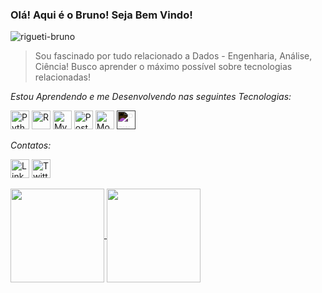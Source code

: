 

### Olá! Aqui é o Bruno! Seja Bem Vindo!

<img src="https://komarev.com/ghpvc/?username=rigueti-bruno" alt="rigueti-bruno" />

>Sou fascinado por tudo relacionado a Dados - Engenharia, Análise, Ciência! Busco aprender o máximo possível sobre tecnologias relacionadas!

_Estou Aprendendo e me Desenvolvendo nas seguintes Tecnologias:_

<img src="https://cdn.jsdelivr.net/gh/devicons/devicon/icons/python/python-original.svg" alt="Python" width="30" height="30"/> <img src="https://cdn.jsdelivr.net/gh/devicons/devicon/icons/r/r-original.svg" alt="R" width="30" height="30"/> <img src="https://cdn.jsdelivr.net/gh/devicons/devicon/icons/mysql/mysql-original.svg" alt="MySQL" width="30" height="30"/> <img src="https://cdn.jsdelivr.net/gh/devicons/devicon/icons/postgresql/postgresql-original.svg" alt="PostgreSQL" width="30" height="30"/> <img src="https://cdn.jsdelivr.net/gh/devicons/devicon/icons/mongodb/mongodb-original.svg" alt="MongoDB" width="30" height="30"/> 
<img src="https://upload.wikimedia.org/wikipedia/commons/thumb/c/cf/New_Power_BI_Logo.svg/900px-New_Power_BI_Logo.svg.png" alt="Power BI" width="30" height="30" style="filter:invert(100%)"/>

_Contatos:_

[<img src="https://www.vectorlogo.zone/logos/linkedin/linkedin-icon.svg" alt="LinkedIn" width="30" height="30"/>](https://www.linkedin.com/in/bruno-rigueti-brandao/)
[<img src="https://www.vectorlogo.zone/logos/twitter/twitter-tile.svg" alt="Twitter" width="30" height="30"/>](https://twitter.com/rigueti_bruno)


<div>
<a href="https://github.com/seu-usuário-aqui">
<img height="150" align="center" src="https://github-readme-stats.vercel.app/api/top-langs/?username=rigueti-bruno&layout=compact&langs_count=7&theme=dracula"/>
<img height="150" align="center" src="https://github-readme-stats.vercel.app/api?username=rigueti-bruno&show_icons=true&theme=dracula&include_all_commits=true&count_private=true"/>
</div>
